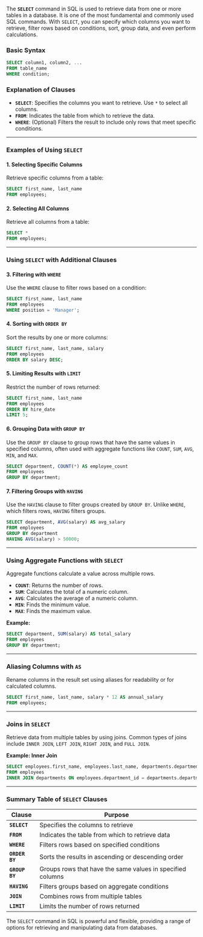 The **`SELECT`** command in SQL is used to retrieve data from one or more tables in a database. It is one of the most fundamental and commonly used SQL commands. With `SELECT`, you can specify which columns you want to retrieve, filter rows based on conditions, sort, group data, and even perform calculations.

### Basic Syntax

```sql
SELECT column1, column2, ...
FROM table_name
WHERE condition;
```

### Explanation of Clauses

- **`SELECT`**: Specifies the columns you want to retrieve. Use `*` to select all columns.
- **`FROM`**: Indicates the table from which to retrieve the data.
- **`WHERE`**: (Optional) Filters the result to include only rows that meet specific conditions.

---

### Examples of Using `SELECT`

#### 1. Selecting Specific Columns

Retrieve specific columns from a table:

```sql
SELECT first_name, last_name
FROM employees;
```

#### 2. Selecting All Columns

Retrieve all columns from a table:

```sql
SELECT *
FROM employees;
```

---

### Using `SELECT` with Additional Clauses

#### 3. Filtering with `WHERE`

Use the `WHERE` clause to filter rows based on a condition:

```sql
SELECT first_name, last_name
FROM employees
WHERE position = 'Manager';
```

#### 4. Sorting with `ORDER BY`

Sort the results by one or more columns:

```sql
SELECT first_name, last_name, salary
FROM employees
ORDER BY salary DESC;
```

#### 5. Limiting Results with `LIMIT`

Restrict the number of rows returned:

```sql
SELECT first_name, last_name
FROM employees
ORDER BY hire_date
LIMIT 5;
```

#### 6. Grouping Data with `GROUP BY`

Use the `GROUP BY` clause to group rows that have the same values in specified columns, often used with aggregate functions like `COUNT`, `SUM`, `AVG`, `MIN`, and `MAX`.

```sql
SELECT department, COUNT(*) AS employee_count
FROM employees
GROUP BY department;
```

#### 7. Filtering Groups with `HAVING`

Use the `HAVING` clause to filter groups created by `GROUP BY`. Unlike `WHERE`, which filters rows, `HAVING` filters groups.

```sql
SELECT department, AVG(salary) AS avg_salary
FROM employees
GROUP BY department
HAVING AVG(salary) > 50000;
```

---

### Using Aggregate Functions with `SELECT`

Aggregate functions calculate a value across multiple rows.

- **`COUNT`**: Returns the number of rows.
- **`SUM`**: Calculates the total of a numeric column.
- **`AVG`**: Calculates the average of a numeric column.
- **`MIN`**: Finds the minimum value.
- **`MAX`**: Finds the maximum value.

**Example:**

```sql
SELECT department, SUM(salary) AS total_salary
FROM employees
GROUP BY department;
```

---

### Aliasing Columns with `AS`

Rename columns in the result set using aliases for readability or for calculated columns.

```sql
SELECT first_name, last_name, salary * 12 AS annual_salary
FROM employees;
```

---

### Joins in `SELECT`

Retrieve data from multiple tables by using joins. Common types of joins include `INNER JOIN`, `LEFT JOIN`, `RIGHT JOIN`, and `FULL JOIN`.

**Example: Inner Join**

```sql
SELECT employees.first_name, employees.last_name, departments.department_name
FROM employees
INNER JOIN departments ON employees.department_id = departments.department_id;
```

---

### Summary Table of `SELECT` Clauses

| Clause           | Purpose                                                |
|------------------|--------------------------------------------------------|
| **`SELECT`**     | Specifies the columns to retrieve                      |
| **`FROM`**       | Indicates the table from which to retrieve data        |
| **`WHERE`**      | Filters rows based on specified conditions             |
| **`ORDER BY`**   | Sorts the results in ascending or descending order     |
| **`GROUP BY`**   | Groups rows that have the same values in specified columns |
| **`HAVING`**     | Filters groups based on aggregate conditions           |
| **`JOIN`**       | Combines rows from multiple tables                     |
| **`LIMIT`**      | Limits the number of rows returned                     |

The `SELECT` command in SQL is powerful and flexible, providing a range of options for retrieving and manipulating data from databases.
